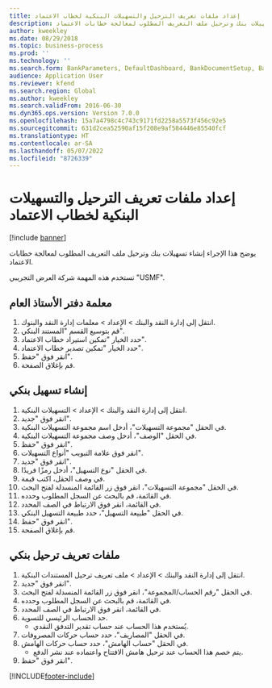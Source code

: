 ```yaml
---
title: إعداد ملفات تعريف الترحيل والتسهيلات البنكية لخطاب الاعتماد
description: يوضح هذا الإجراء إنشاء تسهيلات بنك وترحيل ملف التعريف المطلوب لمعالجة خطابات الاعتماد.
author: kweekley
ms.date: 08/29/2018
ms.topic: business-process
ms.prod: ''
ms.technology: ''
ms.search.form: BankParameters, DefaultDashboard, BankDocumentSetup, BankDocumentPosting
audience: Application User
ms.reviewer: kfend
ms.search.region: Global
ms.author: kweekley
ms.search.validFrom: 2016-06-30
ms.dyn365.ops.version: Version 7.0.0
ms.openlocfilehash: 15a7a4798c4c743c9171fd2258a5573f456c92e5
ms.sourcegitcommit: 631d2cea52590af15f208e9af584446e85540fcf
ms.translationtype: HT
ms.contentlocale: ar-SA
ms.lasthandoff: 05/07/2022
ms.locfileid: "8726339"
---
```

# <a name="set-up-bank-facilities-and-posting-profiles-for-letter-of-credit"></a>إعداد ملفات تعريف الترحيل والتسهيلات البنكية لخطاب الاعتماد

[!include [banner](../../includes/banner.md)]

يوضح هذا الإجراء إنشاء تسهيلات بنك وترحيل ملف التعريف المطلوب لمعالجة خطابات الاعتماد. 

تستخدم هذه المهمة شركة العرض التجريبي "USMF".






## <a name="general-ledger-parameter"></a>معلمة دفتر الأستاذ العام
1. انتقل إلى إدارة النقد والبنك > الإعداد > معلمات إدارة النقد والبنوك.
2. قم بتوسيع القسم "المستند البنكي".
3. حدد الخيار "تمكين استيراد خطاب الاعتماد".
4. حدد الخيار "تمكين تصدير خطاب الاعتماد".
5. انقر فوق "حفظ".
6. قم بإغلاق الصفحة.

## <a name="create-bank-facility"></a>إنشاء تسهيل بنكي
1. انتقل إلى إدارة النقد والبنك > الإعداد > التسهيلات البنكية.
2. انقر فوق "جديد".
3. في الحقل "مجموعة التسهيلات"، أدخل اسم مجموعة التسهيلات البنكية.
4. في الحقل "الوصف"، أدخل وصف مجموعة التسهيلات البنكية.
5. انقر فوق "حفظ".
6. انقر فوق علامة التبويب "أنواع التسهيلات".
7. انقر فوق "جديد".
8. في الحقل "نوع التسهيل"، أدخل رمزًا فريدًا.
9. في وصف الحقل، اكتب قيمة.
10. في الحقل "مجموعة التسهيلات"، انقر فوق زر القائمة المنسدلة لفتح البحث.
11. في القائمة، قم بالبحث عن السجل المطلوب وحدده.
12. في القائمة، انقر فوق الارتباط في الصف المحدد.
13. في الحقل "طبيعة التسهيل"، حدد طبيعة التسهيل البنكي.
14. انقر فوق "حفظ".
15. قم بإغلاق الصفحة.

## <a name="bank-posting-profile"></a>ملفات تعريف ترحيل بنكي
1. انتقل إلى إدارة النقد والبنك > الإعداد > ملف تعريف ترحيل المستندات البنكية.
2. انقر فوق "جديد".
3. في الحقل "رقم الحساب/المجموعة"، انقر فوق زر القائمة المنسدلة لفتح البحث.
4. في القائمة، قم بالبحث عن السجل المطلوب وحدده.
5. في القائمة، انقر فوق الارتباط في الصف المحدد.
6. حد الحساب الرئيسي للتسوية.
    * يُستخدم هذا الحساب عند حساب تقدير التدفق النقدي.  
7. في الحقل "المصاريف"، حدد حساب حركات المصروفات.
8. في الحقل "حساب الهامش"، حدد حساب حركات الهامش.
    * يتم خصم هذا الحساب عند ترحيل هامش الافتتاح واعتماده عند نشر الدفع.  
9. انقر فوق "حفظ".



[!INCLUDE[footer-include](../../../includes/footer-banner.md)]
